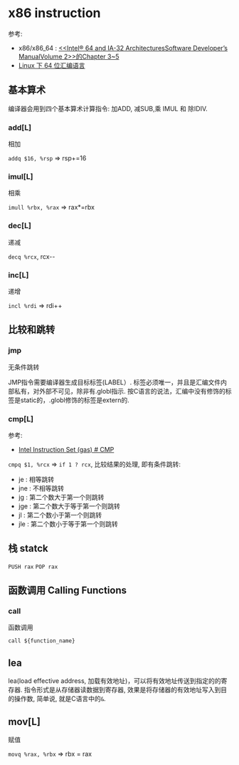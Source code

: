 # x86 instruction
参考:
- x86/x86_64 : [<<Intel® 64 and IA-32 ArchitecturesSoftware Developer’s ManualVolume 2>>的Chapter 3~5](https://www.intel.com/content/dam/www/public/us/en/documents/manuals/64-ia-32-architectures-software-developer-instruction-set-reference-manual-325383.pdf)
- [Linux 下 64 位汇编语言](https://blog.codekissyoung.com/%E8%AE%A1%E7%AE%97%E6%9C%BA%E6%9E%84%E9%80%A0%E4%B8%8E%E7%BB%84%E6%88%90/64%E4%BD%8DCPU%E6%B1%87%E7%BC%96%E8%AF%AD%E8%A8%80)

## 基本算术
编译器会用到四个基本算术计算指令: 加ADD, 减SUB,乘 IMUL 和 除IDIV.

### add[L]
相加

`addq $16, %rsp` => rsp+=16

### imul[L]
相乘

`imull %rbx, %rax` => rax*=rbx

### dec[L]
递减

`decq %rcx`, rcx--

### inc[L]
递增

`incl %rdi` => rdi++

## 比较和跳转
### jmp
无条件跳转

JMP指令需要编译器生成目标标签(LABEL）. 标签必须唯一，并且是汇编文件内部私有，对外部不可见，除非有.globl指示. 按C语言的说法，汇编中没有修饰的标签是static的，.globl修饰的标签是extern的.

### cmp[L]
参考:
- [Intel Instruction Set (gas) # CMP](/misc/doc/Intel_Instruction_Set_gas.pdf)

`cmpq $1, %rcx` => `if 1 ? rcx`, 比较结果的处理, 即有条件跳转:
- je : 相等跳转
- jne : 不相等跳转
- jg : 第二个数大于第一个则跳转
- jge : 第二个数大于等于第一个则跳转
- jl : 第二个数小于第一个则跳转
- jle : 第二个数小于等于第一个则跳转

## 栈 statck
`PUSH rax`
`POP rax`

## 函数调用 Calling Functions
### call
函数调用

`call ${function_name}`

## lea
lea(load effective address, 加载有效地址)，可以将有效地址传送到指定的的寄存器. 指令形式是从存储器读数据到寄存器, 效果是将存储器的有效地址写入到目的操作数, 简单说, 就是C语言中的`&`.

## mov[L]
赋值

`movq %rax, %rbx` => rbx = rax
